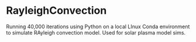 # RayleighConvection
Running 40,000 iterations using Python on a local LInux Conda environment to simulate RAyleigh convection model. Used for solar plasma model sims.

